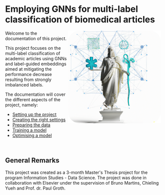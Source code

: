 # Employing GNNs for multi-label classification of biomedical articles

<img align="right" width="300" height="300" src="frontpagerounded.png">

Welcome to the documentation of this project.

This project focuses on the multi-label classification of academic articles using GNNs and label-guided embeddings aimed
at
mitigating the performance decrease resulting from strongly imbalanced labels.

The documentation will cover the different aspects of the project, namely:

- [Setting up the project](project_installation.md)
- [Creating the right settings](settings.md)
- [Preparing the data](preparing_data.md)
- [Training a model](training.md)
- [Optimising a model](optimization.md)

<br clear="left"/>

## General Remarks

This project was created as a 3-month Master's Thesis project for the program Information Studies - Data Science.
The project was done in collaboration with Elsevier under the supervision of Bruno Martins, Chieling Yueh and Prof. dr.
Paul
Groth. 
